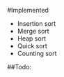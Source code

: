 #Implemented
<ul>
	<li>Insertion sort</li>
	<li>Merge sort</li>
	<li>Heap sort</li>
	<li>Quick sort</li>
	<li>Counting sort</li>
</ul>
##Todo: